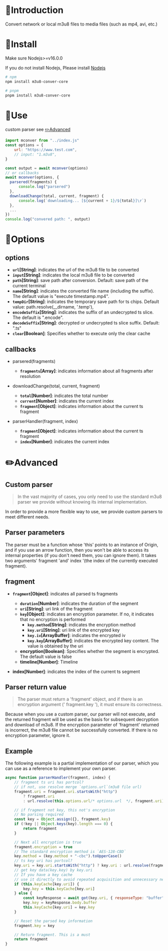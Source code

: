# 📖Introduction

Convert network or local m3u8 files to media files (such as mp4, avi, etc.)

# 🚀Install

Make sure Nodejs>=v16.0.0

If you do not install Nodejs, Please install [Nodejs](https://nodejs.org)

```bash
# npm
npm install m3u8-conver-core

# pnpm
pnpm install m3u8-conver-core
```

# 🚗Use

custom parser see [✏️Advanced](#✏️Advanced)

```js
import mconver from "../index.js"
const options = {
    url: "https://www.test.com",
    // input: "1.m3u8",
}

const output = await mconver(options)
// or callbacks
await mconver(options, {
  parsered(fragments) {
      console.log("parsered")
  },
  downloadChange(total, current, fragment) {
      console.log(`downloading... [${current + 1}/${total}]\r`)
  },
  ...
})
console.log("convered path: ", output)
```

# 🔧Options

## options

- **`url`[String]**: indicates the url of the m3u8 file to be converted
- **`input`[String]**: indicates the local m3u8 file to be converted
- **`path`[String]**: save path after conversion. Default: save path of the current terminal
- **`name`[String]**: indicates the converted file name (including the suffix). The default value is "execute timestamp.mp4".
- **`tempDir`[String]**: indicates the temporary save path for ts chips. Default value: path.resolve(__dirname, '.temp'),
- **`encodeSuffix`[String]**: indicates the suffix of an undecrypted ts slice. The default is ".encode".
- **`decodeSuffix`[String]**: decrypted or undecrypted ts slice suffix. Default: ".ts"
- **`clear`[Boolean]**: Specifies whether to execute only the clear cache

## callbacks

- parsered(fragments)

  - **`fragments`[Array]**: indicates information about all fragments after resolution

- downloadChange(total, current, fragment)

  - **`total`[Number]**: indicates the total number
  - **`current`[Number]**: indicates the current index
  - **`fragment`[Object]**: indicates information about the current ts fragment

- parserHandler(fragment, index)
  - **`fragment`[Object]**: indicates information about the current ts fragment
  - **`index`[Number]**: indicates the current index

# ✏️Advanced

## Custom parser

> In the vast majority of cases, you only need to use the standard m3u8 parser we provide without knowing its internal implementation.

In order to provide a more flexible way to use, we provide custom parsers to meet different needs.

## Parser parameters

The parser must be a function whose 'this' points to an instance of Origin, and if you use an arrow function, then you won't be able to access its internal properties (if you don't need them, you can ignore them). It takes two arguments' fragment 'and' index '(the index of the currently executed fragment).

## fragment

- **`fragment`[Object]**: indicates all parsed ts fragments

  - **`duration`[Number]**: indicates the duration of the segment
  - **`uri`[String]**: uri link of the fragment
  - **`key`[Object]**: indicates an encryption parameter. If no, it indicates that no encryption is performed
    - **`key.method`[String]**: indicates the encryption method
    - **`key.uri`[String]**: uri link of the encrypted key
    - **`key.iv`[ArrayBuffer]**: indicates the encrypted iv
    - **`key.key`[ArrayBuffer]**: indicates the encrypted key content. The value is obtained by the uri
  - **encryption[Boolean]**: Specifies whether the segment is encrypted. The default value is false
  - **timeline[Number]**: Timeline

- **index[Number]**: indicates the index of the current ts segment

## Parser return value

> The parser must return a 'fragment' object, and if there is an encryption argument (' fragment.key '), it must ensure its correctness.

Because when you use a custom parser, our parser will not execute, and the returned fragment will be used as the basis for subsequent decryption and download of m3u8. If the encryption parameter of 'fragment' returned is incorrect, the m3u8 file cannot be successfully converted. If there is no encryption parameter, ignore it.

## Example

The following example is a partial implementation of our parser, which you can use as a reference to implement your own parser.

```js
async function parserHandler(fragment, index) {
    // fragment ts uri has portcol?
    // if not, use resolve merge `options.url`(m3u8 file url)
    fragment.uri = fragment.uri.startsWith("http")
        ? fragment.uri
        : url.resolve(this.options.url/* options.url  */, fragment.uri)

    // if fragment not key, this not's encryption
    // No parsing required
    const key = Object.assign({}, fragment.key)
    if (!key || Object.keys(key).length === 0) {
        return fragment
    }

    // Next all encryption is true
    fragment.encryption = true
    // The standard encryption method is `AES-128-CBD`
    key.method = (key.method + "-cbc").toUpperCase()
    // ts key uri has portcol?
    key.uri = key.uri.startsWith("http") ? key.uri : url.resolve(fragment.uri, key.uri)
    // get key data(key.key) by key.uri
    // If you have a key cache
    // use it directly to avoid repeated acquisition and unnecessary network time
    if (this.keyCache[key.uri]) {
        key.key = this.keyCache[key.uri]
    } else {
        const keyResponse = await got(key.uri, { responseType: "buffer" })
        key.key = keyResponse.body.buffer
        this.keyCache[key.uri] = key.key
    }

    // Reset the parsed key information
    fragment.key = key

    // Return fragment. This is a must
    return fragment
}
```
